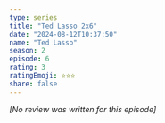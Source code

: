```yaml
---
type: series
title: "Ted Lasso 2x6"
date: "2024-08-12T10:37:50"
name: "Ted Lasso"
season: 2
episode: 6
rating: 3
ratingEmoji: ⭐️⭐️⭐️
share: false
---
```


*[No review was written for this episode]*
